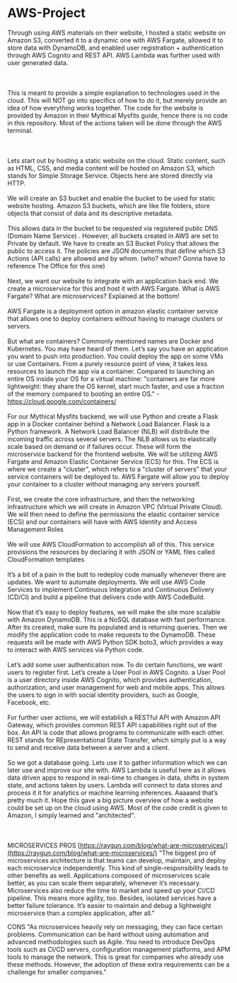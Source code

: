 # AWS-Project
Through using AWS materials on their website, I hosted a static website on Amazon S3, converted it to a dynamic one with AWS Fargate, allowed it to store data with DynamoDB, and enabled user registration + authentication through AWS Cognito and REST API. AWS Lambda was further used with user generated data.
\
\
\
\
This is meant to provide a simple explanation to technologies used in the cloud. This will NOT go into specifics of how to do it, but merely provide an idea of how everything works together. The code for the website is provided by Amazon in their Mythical Mysfits guide, hence there is no code in this repository. Most of the actions taken will be done through the AWS terminal.
\
\
\
\
Lets start out by hosting a static website on the cloud. Static content, such as HTML, CSS, and media content will be hosted on Amazon S3, which stands for Simple Storage Service. Objects here are stored directly via HTTP.
\
\
We will create an S3 bucket and enable the bucket to be used for static website hosting. Amazon S3 buckets, which are like file folders, store objects that consist of data and its descriptive metadata.
\
\
This allows data in the bucket to be requested via registered public DNS (Domain Name Service) . However, all buckets created in AWS are set to Private by default. We have to create an S3 Bucket Policy that allows the public to access it. The policies are JSON documents that define which S3 Actions (API calls) are allowed and by whom. (who? whom? Gonna have to reference The Office for this one)
\
\
Next, we want our website to integrate with an application back end. We create a microservice for this and host it with AWS Fargate. What is AWS Fargate? What are microservices? Explained at the bottom!
\
\
AWS Fargate is a deployment option in amazon elastic container service that allows one to deploy containers without having to manage clusters or servers. 
\
\
But what are containers?
Commonly mentioned names are Docker and Kubernetes. You may have heard of them.
Let’s say you have an application you want to push into production. You could deploy the app on some VMs or use Containers. From a purely resource point of view, it takes less resources to launch the app via a container. Compared to launching an entire OS inside your OS for a virtual machine: "containers are far more lightweight: they share the OS kernel, start much faster, and use a fraction of the memory compared to booting an entire OS." -https://cloud.google.com/containers/
\
\
For our Mythical Mysfits backend, we will use Python and create a Flask app in a Docker container behind a Network Load Balancer. Flask is a Python framework. A Network Load Balancer (NLB) will distribute the incoming traffic across several servers. The NLB allows us to elastically scale based on demand or if failures occur. These will form the microservice backend for the frontend website. We will be utilizing AWS Fargate and Amazon Elastic Container Service (ECS) for this. The ECS is where we create a "cluster", which refers to a "cluster of servers" that your service containers will be deployed to. AWS Fargate will allow you to deploy your container to a cluster without managing any servers yourself. 
\
\
First, we create the core infrastructure, and then the networking infrastructure which we will create in Amazon VPC (Virtual Private Cloud). We will then need to define the permissions the elastic container service (ECS) and our containers will have with AWS Identity and Access Management Roles
\
\
We will use AWS CloudFormation to accomplish all of this. This service provisions the resources by declaring it with JSON or YAML files called CloudFormation templates
\
\
It’s a bit of a pain in the butt to redeploy code manually whenever there are updates. We want to automate deployments. We will use AWS Code Services to implement Continuous Integration and Continuous Delivery (CD/CI) and build a pipeline that delivers code with AWS CodeBuild. 
\
\
Now that it’s easy to deploy features, we will make the site more scalable with Amazon DynamoDB. This is a NoSQL database with fast performance. After its created, make sure its populated and is returning queries. Then we modify the application code to make requests to the DynamoDB. These requests will be made with AWS Python SDK boto3, which provides a way to interact with AWS services via Python code. 
\
\
Let’s add some user authentication now. To do certain functions, we want users to register first. Let’s create a User Pool in AWS Cognito. a User Pool is a user directory inside AWS Cognito, which provides authentication, authorization, and user management for web and mobile apps. This allows the users to sign in with social identity providers, such as Google, Facebook, etc. 
\
\
For further user actions, we will establish a RESTful API with Amazon API Gateway, which provides common REST API capabilities right out of the box. An API is code that allows programs to communicate with each other. REST stands for REpresentational State Transfer, which simply put is a way to send and receive data between a server and a client.
\
\
So we got a database going. Lets use it to gather information which we can later use and improve our site with. AWS Lambda is useful here as it allows data driven apps to respond in real-time to changes in data, shifts in system state, and actions taken by users. Lambda will connect to data stores and process it it for analytics or machine learning inferences. Aaaaand that’s pretty much it. Hope this gave a big picture overview of how a website could be set up on the cloud using AWS. Most of the code credit is given to Amazon, I simply learned and "architected".
\
\
\
\
MICROSERVICES
PROS
[https://raygun.com/blog/what-are-microservices/](https://raygun.com/blog/what-are-microservices/)
"The biggest pro of microservices architecture is that teams can develop, maintain, and deploy each microservice independently. This kind of single-responsibility leads to other benefits as well. Applications composed of microservices scale better, as you can scale them separately, whenever it’s necessary. Microservices also reduce the time to market and speed up your CI/CD pipeline. This means more agility, too. Besides, isolated services have a better failure tolerance. It’s easier to maintain and debug a lightweight microservice than a complex application, after all."
 
CONS
"As microservices heavily rely on messaging, they can face certain problems. Communication can be hard without using automation and advanced methodologies such as Agile. You need to introduce DevOps tools such as CI/CD servers, configuration management platforms, and APM tools to manage the network. This is great for companies who already use these methods. However, the adoption of these extra requirements can be a challenge for smaller companies."

